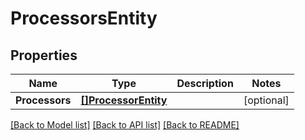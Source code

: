 # ProcessorsEntity

## Properties

Name | Type | Description | Notes
------------ | ------------- | ------------- | -------------
**Processors** | [**[]ProcessorEntity**](ProcessorEntity.md) |  | [optional] 

[[Back to Model list]](../README.md#documentation-for-models) [[Back to API list]](../README.md#documentation-for-api-endpoints) [[Back to README]](../README.md)


